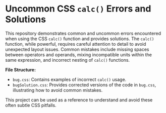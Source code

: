 # Uncommon CSS `calc()` Errors and Solutions

This repository demonstrates common and uncommon errors encountered when using the CSS `calc()` function and provides solutions.  The `calc()` function, while powerful, requires careful attention to detail to avoid unexpected layout issues.  Common mistakes include missing spaces between operators and operands, mixing incompatible units within the same expression, and incorrect nesting of `calc()` functions.

**File Structure:**

* `bug.css`: Contains examples of incorrect `calc()` usage.
* `bugSolution.css`: Provides corrected versions of the code in `bug.css`, illustrating how to avoid common mistakes.

This project can be used as a reference to understand and avoid these often subtle CSS pitfalls.